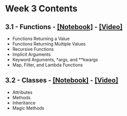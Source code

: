 # Week 3 Contents

## 3.1 - Functions - [[Notebook]](Week3_Notebooks/PyQM_3.1_Function.ipynb) - [[Video]](https://www.youtube.com/watch?v=h-TmiynfpCs)

- Functions Returning a Value
- Functions Returning Multiple Values
- Recursive Functions
- Implicit Arguments
- Keyword Arguments, *args, and **kwargs
- Map, Filter, and Lambda Functions

## 3.2 - Classes - [[Notebook]](Week3_Notebooks/PyQM_3.2_Classes.ipynb) - [[Video]](https://www.youtube.com/watch?v=Jx7woTztGyA)

- Attributes
- Methods
- Inheritance
- Magic Methods